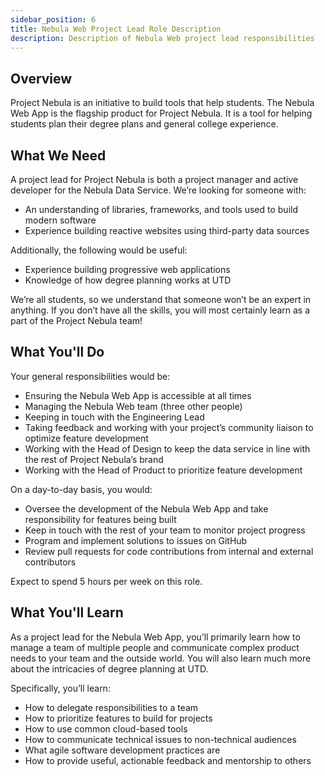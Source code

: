 ```yaml
---
sidebar_position: 6
title: Nebula Web Project Lead Role Description
description: Description of Nebula Web project lead responsibilities
---
```


## Overview

Project Nebula is an initiative to build tools that help students. The Nebula Web App is the flagship product for Project Nebula. It is a tool for helping students plan their degree plans and general college experience.

## What We Need

A project lead for Project Nebula is both a project manager and active developer for the Nebula Data Service. We’re looking for someone with:

- An understanding of libraries, frameworks, and tools used to build modern software
- Experience building reactive websites using third-party data sources

Additionally, the following would be useful:

- Experience building progressive web applications
- Knowledge of how degree planning works at UTD

We’re all students, so we understand that someone won’t be an expert in anything. If you don’t have all the skills, you will most certainly learn as a part of the Project Nebula team!

## What You'll Do

Your general responsibilities would be:

- Ensuring the Nebula Web App is accessible at all times
- Managing the Nebula Web team (three other people)
- Keeping in touch with the Engineering Lead
- Taking feedback and working with your project’s community liaison to optimize feature development
- Working with the Head of Design to keep the data service in line with the rest of Project Nebula’s brand
- Working with the Head of Product to prioritize feature development

On a day-to-day basis, you would:

- Oversee the development of the Nebula Web App and take responsibility for features being built
- Keep in touch with the rest of your team to monitor project progress
- Program and implement solutions to issues on GitHub
- Review pull requests for code contributions from internal and external contributors

Expect to spend 5 hours per week on this role.

## What You'll Learn

As a project lead for the Nebula Web App, you’ll primarily learn how to manage a team of multiple people and communicate complex product needs to your team and the outside world. You will also learn much more about the intricacies of degree planning at UTD.

Specifically, you’ll learn:

- How to delegate responsibilities to a team
- How to prioritize features to build for projects
- How to use common cloud-based tools
- How to communicate technical issues to non-technical audiences
- What agile software development practices are
- How to provide useful, actionable feedback and mentorship to others
